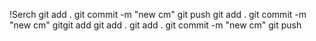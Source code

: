 !Serch git add . git commit -m "new cm" git push git add . git commit -m "new
cm" gitgit add git add . git add . git commit -m "new cm" git push
